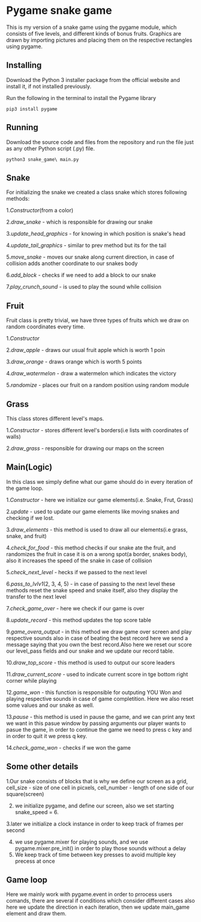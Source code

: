 # Pygame snake game
This is my version of a snake game using the pygame module, which consists of five levels, and different kinds of bonus fruits. Graphics are drawn by importing pictures and placing them on the respective rectangles using pygame.

## Installing
Download the Python 3 installer package from the official website and install it, if not installed previously.

Run the following in the terminal to install the Pygame library
```
pip3 install pygame
```
## Running

Download the source code and files from the repository and run the file just as any other Python script (.py) file.
```
python3 snake_game\ main.py
```
## Snake
For initializing the snake we created a class snake which stores following methods: 

1.*Constructor*(from a color)

2.*draw_snake* - which is responsible for drawing our snake 

3.*update_head_graphics* - for knowing in which position is snake's head

4.*update_tail_graphics* - similar to prev method but its for the tail

5.*move_snake* - moves our snake along current direction, in case of collision adds another coordinate to our snakes body

6.*add_block* - checks if we need to add a block to our snake

7.*play_crunch_sound* - is used to play the sound while collision

## Fruit
Fruit class is pretty trivial, we have three types of fruits which we draw on random coordinates every time.

1.*Constructor* 

2.*draw_apple* - draws our usual fruit apple which is worth 1 poin

3.*draw_orange* - draws orange which is worth 5 points

4.*draw_watermelon* - draw a watermelon which indicates the victory

5.*randomize* - places our fruit on a random position using random module

## Grass
This class stores different level's maps.

1.*Constructor* - stores different level's borders(i.e lists with coordinates of walls)

2.*draw_grass* - responsible for drawing our maps on the screen
## Main(Logic)
In this class we simply define what our game should do in every iteration of the game loop.

1.*Constructor* - here we initialize our game elements(i.e. Snake, Frut, Grass)

2.*update* - used to update our game elements like moving snakes and checking if we lost.

3.*draw_elements* - this method is used to draw all our elements(i.e grass, snake, and fruit)

4.*check_for_food* - this method checks if our snake ate the fruit, and randomizes the fruit in case it is on a wrong spot(a border, snakes body), also it increases the speed of the snake in case of collision

5.*check_next_level* - hecks if we passed to the next level

6.*pass_to_lvlv1*(2, 3, 4, 5) - in case of passing to the next level these methods reset the snake speed and snake itself, also they display the transfer to the next level

7.*check_game_over* - here we check if our game is over

8.*update_record* - this method updates the top score table

9.*game_overa_output* - in this method we draw game over screen and play respective sounds also in case of beating the best record here we send a message saying that you own the best record.Also here we reset our score our level_pass fields and our snake and we update our record table.

10.*draw_top_score* - this method is used to output our score leaders 

11.*draw_current_score* - used to indicate current score in tge bottom right corner while playing


12.*game_won* - this function is responsible for outputing YOU Won and playing respective sounds in case of game completition. Here we also reset some values and our snake as well.

13.*pause* - this method is used in pause the game, and we can print any text we want in this pasue window by passing arguments our player wants to pasue the game, in order to continue the game we need to press c key and in order to quit it we press q key.

14.*check_game_won* - checks if we won the game
 
## Some other details

1.Our snake consists of blocks that is why we define our screen as a grid, cell_size - size of one cell in picxels, cell_number - length of one side of our square(screen)

2. we initialize pygame, and define our screen, also we set starting snake_speed = 6.

3.later we initialize a clock instance in order to keep track of frames per second

4. we use pygame.mixer for playing sounds, and we use pygame.mixer.pre_init() in order to play those sounds without a delay
5. We keep track of time between key presses to avoid multiple key precess at once

## Game loop
Here we mainly work with pygame.event in order to prrocess users comands, there are several if conditions which consider different cases also here we update the direction in each iteration, then we update main_game element and draw them.


